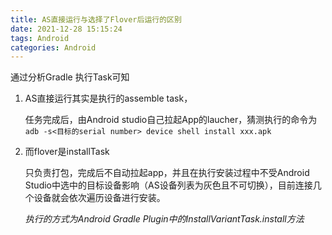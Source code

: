 ```yaml
---
title: AS直接运行与选择了Flover后运行的区别
date: 2021-12-28 15:15:24
tags: Android
categories: Android
---
```




通过分析Gradle 执行Task可知

1. AS直接运行其实是执行的assemble task，

   任务完成后，由Android studio自己拉起App的laucher，猜测执行的命令为`adb -s<目标的serial number> device shell install xxx.apk`

2. 而flover是installTask

   只负责打包，完成后不自动拉起app，并且在执行安装过程中不受Android Studio中选中的目标设备影响（AS设备列表为灰色且不可切换），目前连接几个设备就会依次遍历设备进行安装。

   *执行的方式为Android Gradle Plugin中的InstallVariantTask.install方法*

